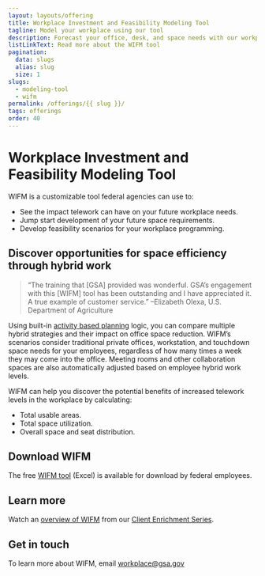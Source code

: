 ```yaml
---
layout: layouts/offering
title: Workplace Investment and Feasibility Modeling Tool
tagline: Model your workplace using our tool
description: Forecast your office, desk, and space needs with our workplace investment and feasibility modeling (WIFM) tool
listLinkText: Read more about the WIFM tool
pagination:
  data: slugs
  alias: slug
  size: 1
slugs:
  - modeling-tool
  - wifm
permalink: /offerings/{{ slug }}/
tags: offerings
order: 40
---
```


# Workplace Investment and Feasibility Modeling Tool

WIFM is a customizable tool federal agencies can use to:

* See the impact telework can have on your future workplace needs.
* Jump start development of your future space requirements.
* Develop feasibility scenarios for your workplace programming.

## Discover opportunities for space efficiency through hybrid work

> “The training that [GSA] provided was wonderful. GSA’s engagement with this [WIFM] tool has been outstanding and I have appreciated it. A true example of customer service.”  –Elizabeth Olexa, U.S. Department of Agriculture

Using built-in [activity based planning](https://www.gsa.gov/cdnstatic/GSA%20Workplace%20Matters%20ABP%20(FINAL%20-%20508%20Compliant).pdf) logic, you can compare multiple hybrid strategies and their impact on office space reduction. WIFM’s scenarios consider traditional private offices, workstation, and touchdown space needs for your employees, regardless of how many times a week they may come into the office. Meeting rooms and other collaboration spaces are also automatically adjusted based on employee hybrid work levels.

WIFM can help you discover the potential benefits of increased telework levels in the workplace by calculating:

* Total usable areas.
* Total space utilization.
* Overall space and seat distribution.

## Download WIFM

The free [WIFM tool](https://public.govdelivery.com/accounts/USGSA/signup/34664) (Excel) is available for download by federal employees.

## Learn more

Watch an [overview of WIFM](https://www.youtube.com/watch?v=GoYJtO57XJ4) from our [Client Enrichment Series](https://www.gsa.gov/about-us/events-and-training/gsa-training-programs/training-for-federal-employees/client-enrichment-series).

## Get in touch

To learn more about WIFM, email [workplace@gsa.gov](mailto:workplace@gsa.gov)
